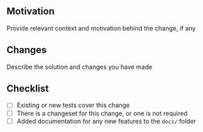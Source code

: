 <!-- Provide a summary of your changes in the title field above -->

## Motivation

Provide relevant context and motivation behind the change, if any

## Changes

Describe the solution and changes you have made

## Checklist

- [ ] Existing or new tests cover this change
- [ ] There is a changeset for this change, or one is not required
- [ ] Added documentation for any new features to the `docs/` folder

<!-- If this change does not require a changeset, uncomment the tag and explain why -->
<!-- [no-changeset]: -->
